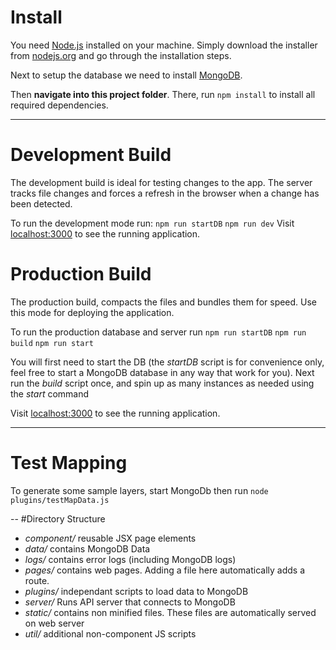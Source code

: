 # Install
You need [Node.js](https://nodejs.org) installed on your machine. Simply download the installer from [nodejs.org](https://nodejs.org) and go through the installation steps.

Next to setup the database we need to install [MongoDB](https://docs.mongodb.com/manual/administration/install-on-linux/).

Then **navigate into this project folder**. There, run `npm install` to install all required dependencies.

---
# Development Build
The development build is ideal for testing changes to the app. The server tracks file changes and forces a refresh in the browser when a change has been detected.

To run the development mode run:
`npm run startDB`
`npm run dev`
Visit [localhost:3000](http://localhost:3000) to see the running application.


# Production Build
The production build, compacts the files and bundles them for speed. Use this mode for deploying the application. 

To run the production database and server run
`npm run startDB`
`npm run build`
`npm run start`

You will first need to start the DB (the *startDB* script is for convenience only, feel free to start a MongoDB database in any way that work for you). Next run the *build* script once, and spin up as many instances as needed using the *start* command

Visit [localhost:3000](http://localhost:3000) to see the running application.



---
# Test Mapping
To generate some sample layers, start MongoDb then run 
`node plugins/testMapData.js`

--
#Directory Structure
* *component/* reusable JSX page elements
* *data/* contains MongoDB Data
* *logs/* contains error logs (including MongoDB logs)
* *pages/* contains web pages. Adding a file here automatically adds a route.
* *plugins/* independant scripts to load data to MongoDB
* *server/* Runs API server that connects to MongoDB
* *static/* contains non minified files. These files are automatically served on web server
* *util/* additional non-component JS scripts
